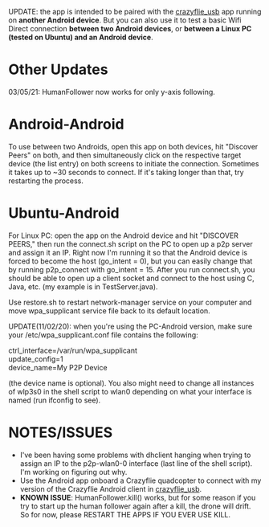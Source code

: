 UPDATE: the app is intended to be paired with the [crazyflie_usb](https://github.com/serviceberry3/crazyflie_usb) app running on __another Android device__. But you can also use it to test a basic Wifi Direct connection __between two Android devices__, or __between a Linux PC (tested on Ubuntu) and an Android device__.

# Other Updates #
03/05/21: HumanFollower now works for only y-axis following.

# Android-Android #  
To use between two Androids, open this app on both devices, hit "Discover Peers" on both, and then simultaneously click on the respective target device (the list entry) on both screens to initiate the connection. Sometimes it takes up to ~30 seconds to connect. If it's taking longer than that, try restarting the process.

# Ubuntu-Android #  
For Linux PC: open the app on the Android device and hit "DISCOVER PEERS," then run the connect.sh script on the PC to open up a p2p server and assign it an IP. Right now I'm running it so that the Android device is forced to become the host (go_intent = 0), but you can easily change that by running p2p_connect with go_intent = 15. After you run connect.sh, you should be able to open up a client socket and connect to the host using C, Java, etc. (my example is in TestServer.java).  

Use restore.sh to restart network-manager service on your computer and move wpa_supplicant service file back to its default location.   

UPDATE(11/02/20): when you're using the PC-Android version, make sure your /etc/wpa_supplicant.conf file contains the following:  

ctrl_interface=/var/run/wpa_supplicant  
update_config=1  
device_name=My P2P Device  

(the device name is optional). You also might need to change all instances of wlp3s0 in the shell script to wlan0 depending on what your interface is named (run ifconfig to see).  


# NOTES/ISSUES #  
* I've been having some problems with dhclient hanging when trying to assign an IP to the p2p-wlan0-0 interface (last line of the shell script). I'm working on figuring out why. 
* Use the Android app onboard a Crazyflie quadcopter to connect with my version of the Crazyflie Android client in [crazyflie_usb](https://github.com/serviceberry3/crazyflie_usb).  
* __KNOWN ISSUE__: HumanFollower.kill() works, but for some reason if you try to start up the human follower again after a kill, the drone will drift. So for now, please RESTART THE APPS IF YOU EVER USE KILL.



